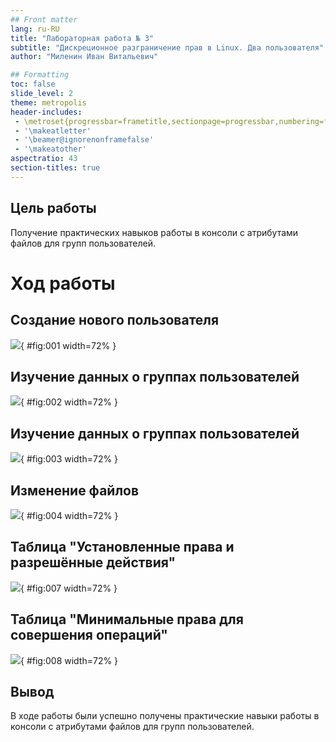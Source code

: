 ```yaml
---
## Front matter
lang: ru-RU
title: "Лабораторная работа № 3"
subtitle: "Дискреционное разграничение прав в Linux. Два пользователя"
author: "Миленин Иван Витальевич"

## Formatting
toc: false
slide_level: 2
theme: metropolis
header-includes: 
 - \metroset{progressbar=frametitle,sectionpage=progressbar,numbering=fraction}
 - '\makeatletter'
 - '\beamer@ignorenonframefalse'
 - '\makeatother'
aspectratio: 43
section-titles: true
---
```


## Цель работы

Получение практических навыков работы в консоли с атрибутами файлов для групп пользователей.

# Ход работы

## Создание нового пользователя

![](image/pres/1.png){ #fig:001 width=72% }

## Изучение данных о группах пользователей

![](image/pres/2.png){ #fig:002 width=72% }

## Изучение данных о группах пользователей

![](image/pres/3.png){ #fig:003 width=72% }

## Изменение файлов

![](image/pres/4.png){ #fig:004 width=72% }

## Таблица "Установленные права и разрешённые действия"

![](image/pres/5.png){ #fig:007 width=72% }

## Таблица "Минимальные права для совершения операций"

![](image/pres/6.png){ #fig:008 width=72% }

## Вывод

В ходе работы были успешно получены практические навыки работы в консоли с атрибутами файлов для групп пользователей.
